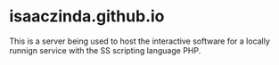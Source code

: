 isaaczinda.github.io
====================
This is a server being used to host the interactive software for a locally runnign service with the SS scripting language PHP.
